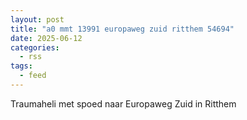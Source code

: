 ```yaml
---
layout: post
title: "a0 mmt 13991 europaweg zuid ritthem 54694"
date: 2025-06-12
categories: 
  - rss
tags: 
  - feed
---
```


Traumaheli met spoed naar Europaweg Zuid in Ritthem
